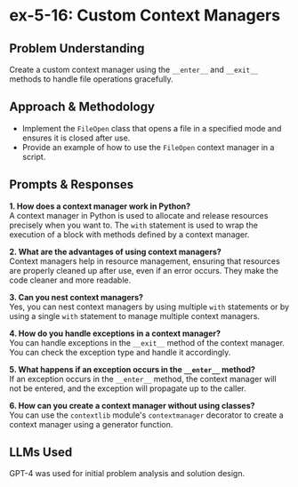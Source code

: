 # ex-5-16: Custom Context Managers

## Problem Understanding
Create a custom context manager using the `__enter__` and `__exit__` methods to handle file operations gracefully.

## Approach & Methodology
- Implement the `FileOpen` class that opens a file in a specified mode and ensures it is closed after use.
- Provide an example of how to use the `FileOpen` context manager in a script.

## Prompts & Responses
**1. How does a context manager work in Python?**  
A context manager in Python is used to allocate and release resources precisely when you want to. The `with` statement is used to wrap the execution of a block with methods defined by a context manager.

**2. What are the advantages of using context managers?**  
Context managers help in resource management, ensuring that resources are properly cleaned up after use, even if an error occurs. They make the code cleaner and more readable.

**3. Can you nest context managers?**  
Yes, you can nest context managers by using multiple `with` statements or by using a single `with` statement to manage multiple context managers.

**4. How do you handle exceptions in a context manager?**  
You can handle exceptions in the `__exit__` method of the context manager. You can check the exception type and handle it accordingly.

**5. What happens if an exception occurs in the `__enter__` method?**  
If an exception occurs in the `__enter__` method, the context manager will not be entered, and the exception will propagate up to the caller.

**6. How can you create a context manager without using classes?**  
You can use the `contextlib` module's `contextmanager` decorator to create a context manager using a generator function.

## LLMs Used
GPT-4 was used for initial problem analysis and solution design.